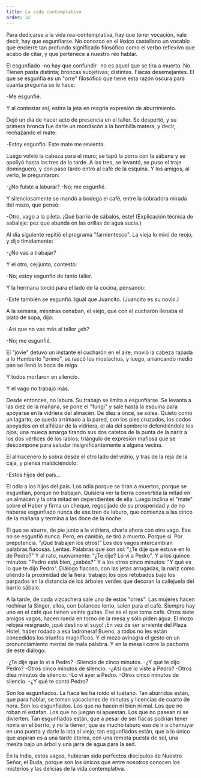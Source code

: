 ```yaml
---
title: La vida contemplativa
order: 32
---
```


Para dedicarse a la vida rea-contemplativa, hay que tener vocación, vale decir, hay que esgunfiarse. No conozco en el léxico castellano un vo­cablo que encierre tan profundo significado filosófico como el verbo re­flexivo que acabo de citar, y que pertenece a nuestro reo hablar.		

El esgunfiado -no hay que confundir- no es aquel que se tira a muerto. No. Tienen pasta distinta; broncas subjetivas; distintas. Fiacas desemejantes. El que se esgunfia es un "orre" filosófico que tiene esta razón oscura para cuanta pregunta se le hace:

-Me esgunfié.

Y al contestar así, estira la jeta en reagria expresión de aburrimien­to.

Dejó un día de hacer acto de presencia en el taller. Se despertó, y su primera bronca fue darle un mordiscón a la bombilla matera, y decir, rechazando el mate:

-Estoy esgunfio. Este mate me revienta.

Luego volvió la cabeza para el muro; se tapó la porra con la sábana y se apoliyó hasta las tres de la tarde. A las tres, se levantó, se puso el traje dominguero, y con paso tardo entró al café de la esquina. Y los ami­gos, al verlo, le preguntaron:

-¿No fuiste a laburar? 	-No; me esgunfié.

Y silenciosamente se mandó a bodega el café, entre la sobradora mi­rada del mozo, que pensó:

-Otro, vago a la pileta. ¡Qué barrio de sábalos, éste! (Explicación técnica de sabalaje: pez que abunda en las orillas de agua sucia.)

Al día siguiente repitió el programa "farnientesco". La vieja lo mi­ró de reojo, y dijo tímidamente:

-¿No vas a trabajar?

Y el otro, cejijunto, contestó:

-No; estoy esgunfio de tanto taller.

Y la hermana torció para el lado de la cocina, pensando:

-Este también se esgunfió. Igual que Juancito. (Juancito es su no­vio.)

A la semana, mientras cenaban, el viejo, que con el cucharón llena­ba el plato de sopa, dijo:

-Así que no vas más al taller ¿eh? 	

-No; me esgunfié.

El "jovie" detuvo un instante el cucharón en el aire; movió la cabe­za rapada a lo Humberto "primo", se rascó los mostachos, y luego, arran­cando medio pan se llenó la boca de miga.

Y todos morfaron en silencio. 	

Y el vago no trabajó más.

Desde entonces, no labura. Su trabajo se limita a esgunfiarse. Se le­vanta a las diez de la mañana, se pone el "fungi" y sale hasta la esquina para apoyarse en la vidriera del almacén. De diez a once, se solea. Quieto como un lagarto, se queda arrimado a la pared, con los pies cruzados,  los codos apoyados en el alféizar de la vidriera, el ala del sombrero de­fendiéndole los ojos; una mueca amarga tirando sus dos catetos de la punta de la nariz a los dos vértices de los labios; triángulo de expresión mafiosa que se descompone para saludar insignificantemente a alguna vecina.

El almacenero lo sobra desde el otro lado del vidrio, y tras de la reja de la caja, y piensa maldiciéndolo:

-Estos hijos del país...

El odia a los hijos del país. Los odia porque se tiran a muertos, por­que se esgunfian, porque no trabajan. Quisiera ver la tierra convertida la mitad en un almacén y la otra mitad en dependientes de ella. Luego inclina el "mate" sobre el Haber y firma un cheque, regocijado de su pros­peridad y de no haberse esgunfiado nunca de ese tren de laburo, que co­mienza a las cinco de la mañana y termina a las doce de la noche.

El que se aburre, de pie junto a la vidriera, charla ahora con otro vago. Ese no se esgunfió nunca. Pero, en cambio, se tiró a muerto. Porque sí. Por prepotencia. "¡Qué trabajen los otros!" Los dos vagos inter­cambian palabras fiacosas. Lentas. Palabras que son así: "¿Te dije que estuve en lo de Pedro?" Y al rato, nuevamente: "¿Te dije? Lo vi a Pe­dro". Y a los quince minutos: "Pedro está bien, ¿sabés?" Y a los otros cinco minutos: "Y qué es lo que te dijo Pedro". Diálogo fiacoso, con las jetas arrugadas, la nariz como oliéndo la proximidad de la fiera: tra­bajo; los ojos retobados bajo los párpados en la distancia de los árboles verdes que decoran la callejuela del barrio sábalo.

A la tarde, de cada vizcachera sale uno de estos "orres". Las muje­res hacen rechinar la Singer, ellos, con balanceo lento, salen para el café. Siempre hay uno en el café que tienen veinte guitas. Ese es el que toma café. Otros siete amigos vagos, hacen rueda en torno de la mesa y sólo piden agua. El mozo relojea resignado, ¡qué destino el suyo! ¡En vez de ser sirviente del Plaza Hotel, haber rodado a esa ladronera! Bueno, a to­dos no les están concedidos los triunfos magníficos. Y el mozo avinagra el gesto en un pronunciamiento mental de mala palabra. Y en la mesa	i corre la pachorra de este diálogo:	

-¿Te dije que lo vi a Pedro? -Silencio de cinco minutos. -¿Y qué te dijo Pedro? -Otros cinco minutos de silencio. -¿Así que lo viste a Pedro? -Otros diez minutos de silencio. -Lo vi ayer a Pedro. -Otros cinco minutos de silencio. -¿Y qué te contó Pedro?

Son los esgunfiados. La fiaca les ha roído el tuétano. Tan aburridos están, que para hablar, se toman vacaciones de minutos y licencias de cuar­to de hora. Son los esgunfiados. Los que no hacen ni bien ni mal. Los que no roban ni estafan. Los que no juegan ni apuestan. Los que no pasean ni se divierten. Tan esgunfiados están, que a pesar de ser fiacas podrían tener novia en el barrio, y no la tienen; que es mucho laburo eso de ir a chamuyar en una puerta y darle la lata al viejo; tan esgunfiados están, que a lo único que aspiran es a una tarde eterna, con una remota puesta de sol, una mesita bajo un árbol y una jarra de agua para la sed.

En la India, estos vagos, hubieran sido perfectos discípulos de Nues­tro Señor, el Buda, porque son los únicos que entre nosotros conocen los misterios y las delicias de la vida contemplativa.
